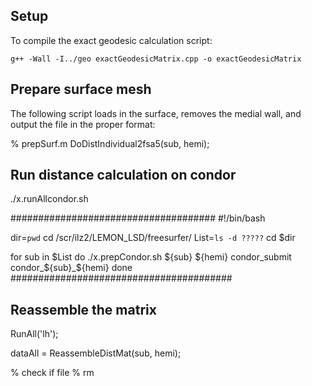 
## Setup
To compile the exact geodesic calculation script:
  
    g++ -Wall -I../geo exactGeodesicMatrix.cpp -o exactGeodesicMatrix

## Prepare surface mesh
The following script loads in the surface, removes the medial wall, and output the file in the proper format:
  
%    prepSurf.m
    DoDistIndividual2fsa5(sub, hemi);

## Run distance calculation on condor

./x.runAllcondor.sh

#####################################
#!/bin/bash

dir=`pwd`
cd /scr/ilz2/LEMON_LSD/freesurfer/
List=`ls -d ?????`
cd $dir

for sub in $List
do 
    ./x.prepCondor.sh ${sub} ${hemi}
    condor_submit condor_${sub}_${hemi}
done
########################################

## Reassemble the matrix
  
RunAll('lh');

dataAll = ReassembleDistMat(sub, hemi);

% check if file
% rm 
